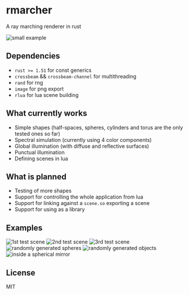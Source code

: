 # rmarcher
A ray marching renderer in rust

![small example](prod/small.png)

## Dependencies
- `rust >= 1.51` for const generics
- `crossbeam` && `crossbeam-channel` for multithreading
- `rand` for rng
- `image` for png export
- `rlua` for lua scene building

## What currently works
- Simple shapes (half-spaces, spheres, cylinders and torus are the only tested ones so far)
- Spectral simulation (currently using 4 color components)
- Global illumination (with diffuse and reflective surfaces)
- Punctual illumination
- Defining scenes in lua

## What is planned
- Testing of more shapes
- Support for controlling the whole application from lua
- Support for linking against a `scene.so` exporting a scene
- Support for using as a library

## Examples
![1st test scene](prod/1.png)
![2nd test scene](prod/2.png)
![3rd test scene](prod/3.png)
![randomly generated spheres](prod/randomspheres.png)
![randomly generated objects](prod/smolgalaxy.png)
![inside a spherical mirror](prod/insidemirror.png)

## License
MIT
